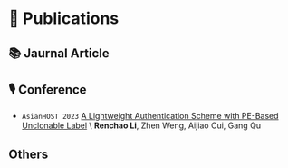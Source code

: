 
# 📝 Publications 
## 📚 Jaurnal Article

## 🎙 Conference

- ``AsianHOST 2023`` [A Lightweight Authentication Scheme with PE-Based Unclonable Label](https://ieeexplore.ieee.org/document/10409427/) \\
**Renchao Li**, Zhen Weng, Aijiao Cui, Gang Qu


## Others
